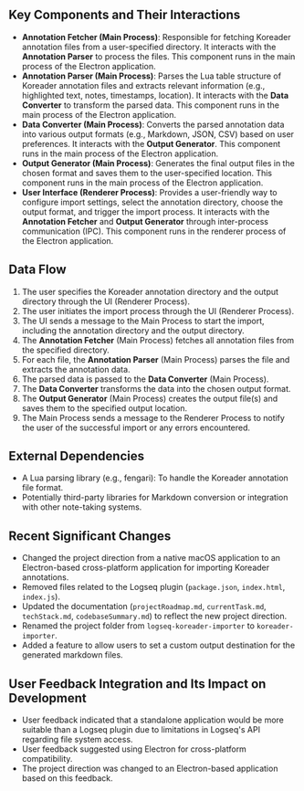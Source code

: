 ## Key Components and Their Interactions

-   **Annotation Fetcher (Main Process)**: Responsible for fetching Koreader annotation files from a user-specified directory. It interacts with the **Annotation Parser** to process the files. This component runs in the main process of the Electron application.
-   **Annotation Parser (Main Process)**: Parses the Lua table structure of Koreader annotation files and extracts relevant information (e.g., highlighted text, notes, timestamps, location). It interacts with the **Data Converter** to transform the parsed data. This component runs in the main process of the Electron application.
-   **Data Converter (Main Process)**: Converts the parsed annotation data into various output formats (e.g., Markdown, JSON, CSV) based on user preferences. It interacts with the **Output Generator**. This component runs in the main process of the Electron application.
-   **Output Generator (Main Process)**: Generates the final output files in the chosen format and saves them to the user-specified location. This component runs in the main process of the Electron application.
-   **User Interface (Renderer Process)**: Provides a user-friendly way to configure import settings, select the annotation directory, choose the output format, and trigger the import process. It interacts with the **Annotation Fetcher** and **Output Generator** through inter-process communication (IPC). This component runs in the renderer process of the Electron application.

## Data Flow

1.  The user specifies the Koreader annotation directory and the output directory through the UI (Renderer Process).
2.  The user initiates the import process through the UI (Renderer Process).
3.  The UI sends a message to the Main Process to start the import, including the annotation directory and the output directory.
4.  The **Annotation Fetcher** (Main Process) fetches all annotation files from the specified directory.
5.  For each file, the **Annotation Parser** (Main Process) parses the file and extracts the annotation data.
6.  The parsed data is passed to the **Data Converter** (Main Process).
7.  The **Data Converter** transforms the data into the chosen output format.
8.  The **Output Generator** (Main Process) creates the output file(s) and saves them to the specified output location.
9.  The Main Process sends a message to the Renderer Process to notify the user of the successful import or any errors encountered.

## External Dependencies

-   A Lua parsing library (e.g., fengari): To handle the Koreader annotation file format.
-   Potentially third-party libraries for Markdown conversion or integration with other note-taking systems.

## Recent Significant Changes

-   Changed the project direction from a native macOS application to an Electron-based cross-platform application for importing Koreader annotations.
-   Removed files related to the Logseq plugin (`package.json`, `index.html`, `index.js`).
-   Updated the documentation (`projectRoadmap.md`, `currentTask.md`, `techStack.md`, `codebaseSummary.md`) to reflect the new project direction.
-   Renamed the project folder from `logseq-koreader-importer` to `koreader-importer`.
-   Added a feature to allow users to set a custom output destination for the generated markdown files.

## User Feedback Integration and Its Impact on Development

-   User feedback indicated that a standalone application would be more suitable than a Logseq plugin due to limitations in Logseq's API regarding file system access.
-   User feedback suggested using Electron for cross-platform compatibility.
-   The project direction was changed to an Electron-based application based on this feedback.